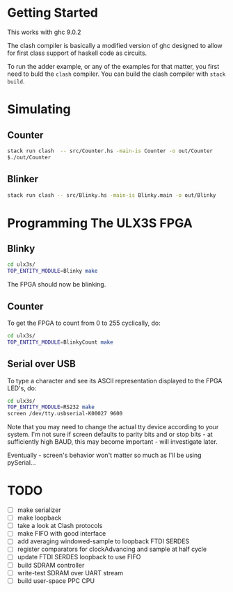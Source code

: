 <!-- omit in toc -->
# Getting Started
This works with ghc 9.0.2

The clash compiler is basically a modified version of ghc designed to allow for first class support of haskell code as circuits.

To run the adder example, or any of the examples for that matter, you first need to buld the ``clash`` compiler. You can build the clash compiler with ``stack build``.

# Simulating
## Counter
```bash
stack run clash  -- src/Counter.hs -main-is Counter -o out/Counter
$./out/Counter
```

## Blinker
```bash
stack run clash -- src/Blinky.hs -main-is Blinky.main -o out/Blinky
```

# Programming The ULX3S FPGA

## Blinky

```bash
cd ulx3s/
TOP_ENTITY_MODULE=Blinky make
```

The FPGA should now be blinking.

## Counter
To get the FPGA to count from 0 to 255 cyclically, do:

```bash
cd ulx3s/
TOP_ENTITY_MODULE=BlinkyCount make
```

## Serial over USB
To type a character and see its ASCII representation displayed
to the FPGA LED's, do:

```bash
cd ulx3s/
TOP_ENTITY_MODULE=RS232 make
screen /dev/tty.usbserial-K00027 9600
```

Note that you may need to change the actual tty device
according to your system. I'm not sure if screen defaults
to parity bits and or stop bits - at sufficiently high BAUD,
this may become important - will investigate later.

Eventually - screen's behavior won't matter so much as I'll be
using pySerial...

# TODO
 - [ ] make serializer
 - [ ] make loopback
 - [ ] take a look at Clash protocols
 - [ ] make FIFO with good interface
 - [ ] add averaging windowed-sample to loopback FTDI SERDES
 - [ ] register comparators for clockAdvancing and 
       sample at half cycle
 - [ ] update FTDI SERDES loopback to use FIFO
 - [ ] build SDRAM controller
 - [ ] write-test SDRAM over UART stream
 - [ ] build user-space PPC CPU